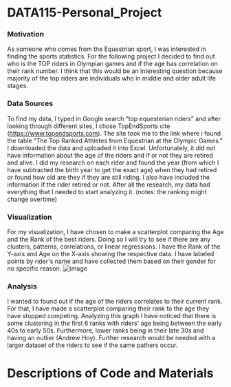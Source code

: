 # DATA115-Personal_Project

### Motivation 

As someone who comes from the Equestrian sport, I was interested in finding the sports statistics. For the following project I decided to find out who is the TOP riders in Olympian games and if the age has correlation on their rank number. I think that this would be an interesting question because majority of the top riders are individuals who in middle and older adult life stages.


### Data Sources

To find my data, I typed in Google search “top equesterian riders” and after looking through different sites, I chose TopEndSports cite (https://www.topendsports.com). The site took me to the link where i found the table “The Top Ranked Athletes from Equestrian at the Olympic Games.” I downloaded the data and uploaded it into Excel. Unfortunately, it did not have information about the age of the riders and if or not they are retired and alive. I did my research on each rider and found the year (from which I have subtracted the birth year to get the exact age) when they had retired or found how old are they if they are still riding. I also have included the information if the rider retired or not. After all the research, my data had everything that I needed to start analyzing it. 
(notes: the ranking might change overtime)

### Visualization

For my visualization, I have chosen to make a scatterplot comparing the Age and the Rank of the best riders. Doing so I will try to see if there are any clusters, patterns, correlations, or linear regressions. I have the Rank of the Y-axis and Age on the X-axis showing the respective data. I have labeled points by rider's name and have collected them based on their gender for no specific reason.
![image](https://user-images.githubusercontent.com/79562073/115185609-09356e80-a095-11eb-8922-916b30d38e97.png)


### Analysis

I wanted to found out if the age of the riders correlates to their current rank. For that, I have made a scatterplot comparing their rank to the age they have stopped competing. Analyzing this graph I have noticed that there is some clustering in the first 6 ranks with riders' age being between the early 40s to early 50s. Furthermore, lower ranks being in their late 30s and having an outlier (Andrew Hoy). Further research would be needed with a larger dataset of the riders to see if the same pathers occur. 

# Descriptions of Code and Materials
